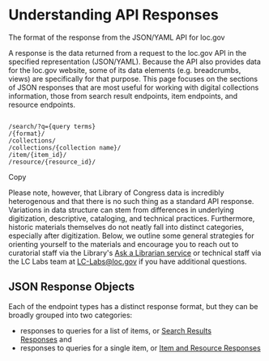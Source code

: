 Understanding API Responses
===========================

The format of the response from the JSON/YAML API for loc.gov

A response is the data returned from a request to the loc.gov API in the specified representation (JSON/YAML). Because the API also provides data for the loc.gov website, some of its data elements (e.g. breadcrumbs, views) are specifically for that purpose. This page focuses on the sections of JSON responses that are most useful for working with digital collections information, those from search result endpoints, item endpoints, and resource endpoints.

```

/search/?q={query terms}
/{format}/
/collections/
/collections/{collection name}/
/item/{item_id}/
/resource/{resource_id}/

```

Copy

Please note, however, that Library of Congress data is incredibly heterogenous and that there is no such thing as a standard API response. Variations in data structure can stem from differences in underlying digitization, descriptive, cataloging, and technical practices. Furthermore, historic materials themselves do not neatly fall into distinct categories, especially after digitization. Below, we outline some general strategies for orienting yourself to the materials and encourage you to reach out to curatorial staff via the Library's [Ask a Librarian service](https://ask.loc.gov/) or technical staff via the LC Labs team at <LC-Labs@loc.gov> if you have additional questions.

JSON Response Objects
---------------------

Each of the endpoint types has a distinct response format, but they can be broadly grouped into two categories:

-   responses to queries for a list of items, or [Search Results Responses](https://www.loc.gov/apis/json-and-yaml/responses/search-results/) and
-   responses to queries for a single item, or [Item and Resource Responses](https://www.loc.gov/apis/json-and-yaml/responses/item-and-resource/)